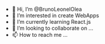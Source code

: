 - 👋 Hi, I’m @BrunoLeonelOlea
- 👀 I’m interested in create WebApps
- 🌱 I’m currently learning React.js
- 💞️ I’m looking to collaborate on ...
- 📫 How to reach me ...

<!---
BrunoLeonelOlea/BrunoLeonelOlea is a ✨ special ✨ repository because its `README.md` (this file) appears on your GitHub profile.
You can click the Preview link to take a look at your changes.
--->
